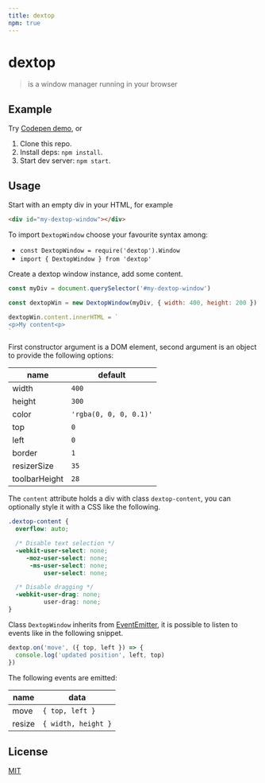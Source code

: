 ```yaml
---
title: dextop
npm: true
---
```

# dextop

> is a window manager running in your browser

## Example

Try [Codepen demo](https://codepen.io/fibo/full/xPomej/), or

1. Clone this repo.
2. Install deps: `npm install`.
3. Start dev server: `npm start`.

## Usage

Start with an empty div in your HTML, for example

```html
<div id="my-dextop-window"></div>
```

To import `DextopWindow` choose your favourite syntax among:

* `const DextopWindow = require('dextop').Window`
* `import { DextopWindow } from 'dextop'`

Create a dextop window instance, add some content.

```javascript
const myDiv = document.querySelector('#my-dextop-window')

const dextopWin = new DextopWindow(myDiv, { width: 400, height: 200 })

dextopWin.content.innerHTML = `
<p>My content<p>
`
```

First constructor argument is a DOM element, second argument is an object to provide the following options:

| name          | default                |
|---------------|------------------------|
| width         | `400`                  |
| height        | `300`                  |
| color         | `'rgba(0, 0, 0, 0.1)'` |
| top           | `0`                    |
| left          | `0`                    |
| border        | `1`                    |
| resizerSize   | `35`                   |
| toolbarHeight | `28`                   |


The `content` attribute holds a div with class `dextop-content`, you can optionally
style it with a CSS like the following.

```css
.dextop-content {
  overflow: auto;

  /* Disable text selection */
  -webkit-user-select: none;
     -moz-user-select: none;
      -ms-user-select: none;
          user-select: none;

  /* Disable dragging */
  -webkit-user-drag: none;
          user-drag: none;
}
```

Class `DextopWindow` inherits from [EventEmitter](https://www.npmjs.com/package/events), it is possible to
listen to events like in the following snippet.

```javascript
dextop.on('move', ({ top, left }) => {
  console.log('updated position', left, top)
})
```

The following events are emitted:

| name   | data                |
|--------|---------------------|
| move   | `{ top, left }`     |
| resize | `{ width, height }` |

## License 

[MIT](http://g14n.info/mit-license/)
